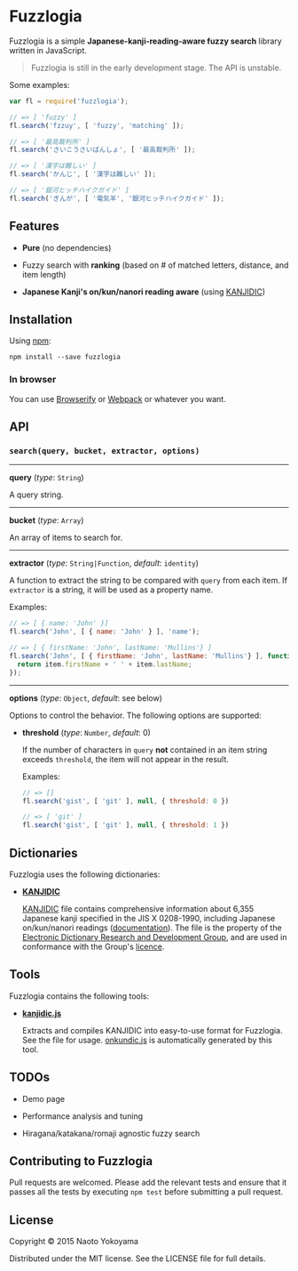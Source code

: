 # Fuzzlogia

Fuzzlogia is a simple **Japanese-kanji-reading-aware fuzzy search** library written in JavaScript.

> Fuzzlogia is still in the early development stage. The API is unstable.

Some examples:

```javascript
var fl = require('fuzzlogia');

// => [ 'fuzzy' ]
fl.search('fzzuy', [ 'fuzzy', 'matching' ]);

// => [ '最高裁判所' ]
fl.search('さいこうさいばんしょ', [ '最高裁判所' ]);

// => [ '漢字は難しい' ]
fl.search('かんじ', [ '漢字は難しい' ]);

// => [ '銀河ヒッチハイクガイド' ]
fl.search('ぎんが', [ '電気羊', '銀河ヒッチハイクガイド' ]);
```

## Features

- **Pure** (no dependencies)

- Fuzzy search with **ranking** (based on # of matched letters, distance, and item length)

- **Japanese Kanji's on/kun/nanori reading aware** (using [KANJIDIC][])

[KANJIDIC]: http://www.csse.monash.edu.au/~jwb/kanjidic.html

## Installation

Using [npm](https://www.npmjs.com/):

```shell
npm install --save fuzzlogia
```

### In browser

You can use [Browserify](http://browserify.org/) or [Webpack](http://webpack.github.io/) or whatever you want.

## API

### `search(query, bucket, extractor, options)`

---

**query** (*type*: `String`)

A query string.

---

**bucket** (*type*: `Array`)

An array of items to search for.

---

**extractor** (*type*: `String|Function`, *default*: `identity`)

A function to extract the string to be compared with `query` from each item.
If `extractor` is a string, it will be used as a property name.

Examples:

```javascript
// => [ { name: 'John' }]
fl.search('John', [ { name: 'John' } ], 'name');

// => [ { firstName: 'John', lastName: 'Mullins'} ]
fl.search('John', [ { firstName: 'John', lastName: 'Mullins'} ], function(item) {
  return item.firstName + ' ' + item.lastName;
});
```

---

**options** (*type*: `Object`, *default*: see below)

Options to control the behavior. The following options are supported:

- **threshold** (*type*: `Number`, *default*: 0)

  If the number of characters in `query` **not** contained in an item string exceeds `threshold`,
  the item will not appear in the result.

  Examples:

  ```javascript
  // => []
  fl.search('gist', [ 'git' ], null, { threshold: 0 })

  // => [ 'git' ]
  fl.search('gist', [ 'git' ], null, { threshold: 1 })
  ```

## Dictionaries

Fuzzlogia uses the following dictionaries:

- **[KANJIDIC][]**

  [KANJIDIC][] file contains comprehensive information about 6,355 Japanese kanji specified in the JIS X 0208-1990, including Japanese on/kun/nanori readings ([documentation][KANJIDIC DOC]).
  The file is the property of the [Electronic Dictionary Research and Development Group][EDRDG], and are used in conformance with the Group's [licence][EDRDGL].

[KANJIDIC]: http://www.csse.monash.edu.au/~jwb/kanjidic.html
[KANJIDIC DOC]: http://www.edrdg.org/kanjidic/kanjidic_doc.html
[EDRDG]: http://www.edrdg.org/
[EDRDGL]: http://www.edrdg.org/edrdg/licence.html

## Tools

Fuzzlogia contains the following tools:

- **[kanjidic.js]()**

  Extracts and compiles KANJIDIC into easy-to-use format for Fuzzlogia. See the file for usage.
  [onkundic.js]() is automatically generated by this tool.

## TODOs

- Demo page

- Performance analysis and tuning

- Hiragana/katakana/romaji agnostic fuzzy search

## Contributing to Fuzzlogia

Pull requests are welcomed.
Please add the relevant tests and ensure that it passes all the tests by executing
`npm test` before submitting a pull request.

## License

Copyright © 2015 Naoto Yokoyama

Distributed under the MIT license. See the LICENSE file for full details.
